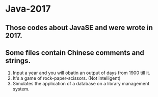 # Java-2017

## Those codes about JavaSE and were wrote in 2017.

## Some files contain Chinese comments and strings.

1. Input a year and you will obatin an output of days from 1900 till it.
2. It's a game of rock-paper-scissors. (Not intelligent)
3. Simulates the application of a database on a library management system.
